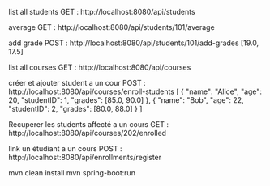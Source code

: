 list all students GET : http://localhost:8080/api/students

average GET : http://localhost:8080/api/students/101/average

add grade POST : http://localhost:8080/api/students/101/add-grades       [19.0, 17.5]




list all courses GET : http://localhost:8080/api/courses

créer et ajouter student a un cour POST : http://localhost:8080/api/courses/enroll-students     [
  {
    "name": "Alice",
    "age": 20,
    "studentID": 1,
    "grades": [85.0, 90.0]
  },
  {
    "name": "Bob",
    "age": 22,
    "studentID": 2,
    "grades": [80.0, 88.0]
  }
]



Recuperer les students affecté a un cours GET : http://localhost:8080/api/courses/202/enrolled



link un étudiant a un cours POST : http://localhost:8080/api/enrollments/register




mvn clean install
mvn spring-boot:run